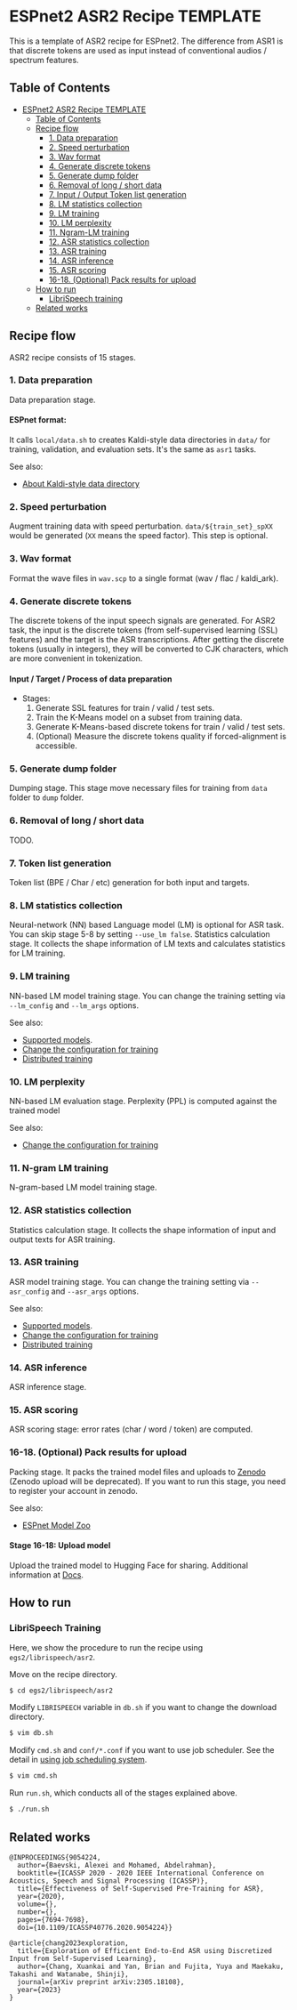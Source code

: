 # ESPnet2 ASR2 Recipe TEMPLATE

This is a template of ASR2 recipe for ESPnet2.
The difference from ASR1 is that discrete tokens are used as input instead of conventional audios / spectrum features.

## Table of Contents

* [ESPnet2 ASR2 Recipe TEMPLATE](#espnet2-asr2-recipe-template)
  * [Table of Contents](#table-of-contents)
  * [Recipe flow](#recipe-flow)
    * [1\. Data preparation](#1-data-preparation)
    * [2\. Speed perturbation](#2-speed-perturbation)
    * [3\. Wav format](#3-wav-format)
    * [4\. Generate discrete tokens](#4-generate-discrete-tokens)
    * [5\. Generate dump folder](#5-generate-dump-folder)
    * [6\. Removal of long / short data](#6-removal-of-long--short-data)
    * [7\. Input / Output Token list generation](#7-input-output-token-list-generation)
    * [8\. LM statistics collection](#8-lm-statistics-collection)
    * [9\. LM training](#9-lm-training)
    * [10\. LM perplexity](#10-lm-perplexity)
    * [11\. Ngram-LM training](#11-ngram-lm-training)
    * [12\. ASR statistics collection](#12-asr-statistics-collection)
    * [13\. ASR training](#13-asr-training)
    * [14\. ASR inference](#14-asr-inference)
    * [15\. ASR scoring](#15-asr-scoring)
    * [16\-18\. (Optional) Pack results for upload](#16-18-optional-pack-results-for-upload)
  * [How to run](#how-to-run)
    * [LibriSpeech training](#librispeech-training)
  * [Related works](#related-works)

## Recipe flow

ASR2 recipe consists of 15 stages.

### 1. Data preparation

Data preparation stage.

#### ESPnet format:

It calls `local/data.sh` to creates Kaldi-style data directories in `data/` for training, validation, and evaluation sets. It's the same as `asr1` tasks.

See also:
- [About Kaldi-style data directory](https://github.com/espnet/espnet/tree/master/egs2/TEMPLATE#about-kaldi-style-data-directory)

### 2. Speed perturbation

Augment training data with speed perturbation. `data/${train_set}_spXX` would be generated (`XX` means the speed factor). This step is optional.

### 3. Wav format

Format the wave files in `wav.scp` to a single format (wav / flac / kaldi_ark).

### 4. Generate discrete tokens

The discrete tokens of the input speech signals are generated. For ASR2 task, the input is the discrete tokens (from self-supervised learning (SSL) features) and the target is the ASR transcriptions. After getting the discrete tokens (usually in integers), they will be converted to CJK characters, which are more convenient in tokenization.
#### Input / Target / Process of data preparation

- Stages:
  1. Generate SSL features for train / valid / test sets.
  2. Train the K-Means model on a subset from training data.
  3. Generate K-Means-based discrete tokens for train / valid / test sets.
  4. (Optional) Measure the discrete tokens quality if forced-alignment is accessible.


### 5. Generate dump folder

Dumping stage.
This stage move necessary files for training from `data` folder to `dump` folder.

### 6. Removal of long / short data

TODO.

### 7. Token list generation

Token list (BPE / Char / etc) generation for both input and targets.

### 8. LM statistics collection

Neural-network (NN) based Language model (LM) is optional for ASR task. You can skip stage 5-8 by setting `--use_lm false`.
Statistics calculation stage.
It collects the shape information of LM texts and calculates statistics for LM training.

### 9. LM training

NN-based LM model training stage.
You can change the training setting via `--lm_config` and `--lm_args` options.

See also:
- [Supported models](#supported-models).
- [Change the configuration for training](https://espnet.github.io/espnet/espnet2_training_option.html)
- [Distributed training](https://espnet.github.io/espnet/espnet2_distributed.html)

### 10. LM perplexity

NN-based LM evaluation stage. Perplexity (PPL) is computed against the trained model

See also:
- [Change the configuration for training](https://espnet.github.io/espnet/espnet2_training_option.html)

### 11. N-gram LM training

N-gram-based LM model training stage.


### 12. ASR statistics collection

Statistics calculation stage.
It collects the shape information of input and output texts for ASR training.

### 13. ASR training

ASR model training stage.
You can change the training setting via `--asr_config` and `--asr_args` options.

See also:
- [Supported models](#supported-models).
- [Change the configuration for training](https://espnet.github.io/espnet/espnet2_training_option.html)
- [Distributed training](https://espnet.github.io/espnet/espnet2_distributed.html)

### 14. ASR inference

ASR inference stage.

### 15. ASR scoring

ASR scoring stage: error rates (char / word / token) are computed.

### 16-18. (Optional) Pack results for upload

Packing stage.
It packs the trained model files and uploads to [Zenodo](https://zenodo.org/) (Zenodo upload will be deprecated).
If you want to run this stage, you need to register your account in zenodo.

See also:
- [ESPnet Model Zoo](https://github.com/espnet/espnet_model_zoo)

#### Stage 16-18: Upload model

Upload the trained model to Hugging Face for sharing. Additional information at [Docs](https://espnet.github.io/espnet/espnet2_tutorial.html#packing-and-sharing-your-trained-model).

## How to run

### LibriSpeech Training
Here, we show the procedure to run the recipe using `egs2/librispeech/asr2`.

Move on the recipe directory.
```sh
$ cd egs2/librispeech/asr2
```

Modify `LIBRISPEECH` variable in `db.sh` if you want to change the download directory.
```sh
$ vim db.sh
```

Modify `cmd.sh` and `conf/*.conf` if you want to use job scheduler.
See the detail in [using job scheduling system](https://espnet.github.io/espnet/parallelization.html).
```sh
$ vim cmd.sh
```

Run `run.sh`, which conducts all of the stages explained above.
```sh
$ ./run.sh
```

## Related works
```
@INPROCEEDINGS{9054224,
  author={Baevski, Alexei and Mohamed, Abdelrahman},
  booktitle={ICASSP 2020 - 2020 IEEE International Conference on Acoustics, Speech and Signal Processing (ICASSP)}, 
  title={Effectiveness of Self-Supervised Pre-Training for ASR}, 
  year={2020},
  volume={},
  number={},
  pages={7694-7698},
  doi={10.1109/ICASSP40776.2020.9054224}}

@article{chang2023exploration,
  title={Exploration of Efficient End-to-End ASR using Discretized Input from Self-Supervised Learning},
  author={Chang, Xuankai and Yan, Brian and Fujita, Yuya and Maekaku, Takashi and Watanabe, Shinji},
  journal={arXiv preprint arXiv:2305.18108},
  year={2023}
}
```
